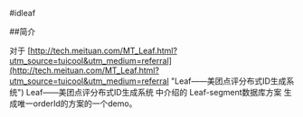 #idleaf

##简介


对于 [http://tech.meituan.com/MT_Leaf.html?utm_source=tuicool&utm_medium=referral](http://tech.meituan.com/MT_Leaf.html?utm_source=tuicool&utm_medium=referral "Leaf——美团点评分布式ID生成系统") Leaf——美团点评分布式ID生成系统 中介绍的
Leaf-segment数据库方案 生成唯一orderId的方案的一个demo。
